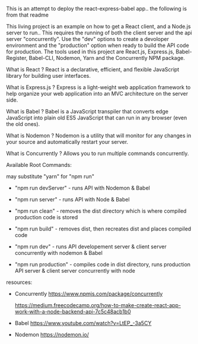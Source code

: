 This is an attempt to deploy the react-express-babel app.. the following is from that readme

This living project is an example on how to get a React client, and a Node.js server to run.. This requires the running of both the client server and the api server "concurrently". Use the "dev" options to create a devoloper environment and the "production" option when ready to build the API code for production. The tools used in this project are React.js, Express.js, Babel-Register, Babel-CLI, Nodemon, Yarn and the Concurrently NPM package.

What is React ?
React is a declarative, efficient, and flexible JavaScript library for building user interfaces.

What is Express.js ?
Express is a light-weight web application framework to help organize your web application into an MVC architecture on the server side.

What is Babel ?
Babel is a JavaScript transpiler that converts edge JavaScript into plain old ES5 JavaScript that can run in any browser (even the old ones).

What is Nodemon ?
Nodemon is a utility that will monitor for any changes in your source and automatically restart your server.

What is Concurrently ?
Allows you to run multiple commands concurrently.

Available Root Commands:

may substitute "yarn" for "npm run"

* "npm run devServer" - runs API with Nodemon & Babel

* "npm run server" - runs API with Node & Babel

* "npm run clean" - removes the dist directory which is where compiled production code is stored

- "npm run build" - removes dist, then recreates dist and places compiled code

* "npm run dev" - runs API developement server & client server concurrently with nodemon & Babel

* "npm run production" - compiles code in dist directory, runs production API server & client server concurrently with node

resources:

* Concurrently
  https://www.npmjs.com/package/concurrently

  https://medium.freecodecamp.org/how-to-make-create-react-app-work-with-a-node-backend-api-7c5c48acb1b0

* Babel
  https://www.youtube.com/watch?v=LtEP_-3a5CY

* Nodemon
  https://nodemon.io/
